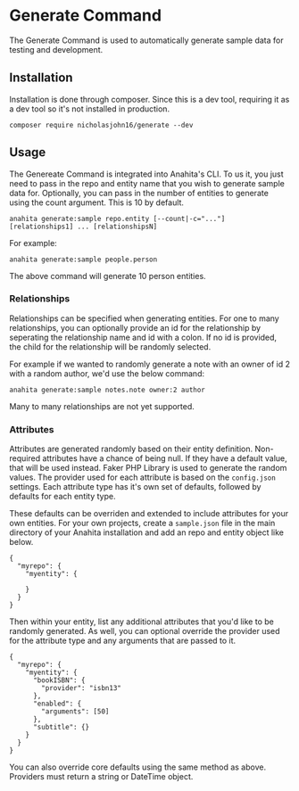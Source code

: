 # Generate Command
The Generate Command is used to automatically generate sample data for testing and development.

## Installation
Installation is done through composer.  Since this is a dev tool, requiring it as a dev tool so it's not installed in production.

```
composer require nicholasjohn16/generate --dev
```

## Usage
The Genereate Command is integrated into Anahita's CLI. To us it, you just need to pass in the repo and entity name that you wish to generate sample data for. Optionally, you can pass in the number of entities to generate using the count argument. This is 10 by default.

```
anahita generate:sample repo.entity [--count|-c="..."] [relationships1] ... [relationshipsN]
```

For example:
```
anahita generate:sample people.person
```

The above command will generate 10 person entities.

### Relationships
Relationships can be specified when generating entities. For one to many relationships, you can optionally provide an id for the relationship by seperating the relationship name and id with a colon. If no id is provided, the child for the relationship will be randomly selected. 

For example if we wanted to randomly generate a note with an owner of id 2 with a random author, we'd use the below command:

```
anahita generate:sample notes.note owner:2 author
```

Many to many relationships are not yet supported.

### Attributes
Attributes are generated randomly based on their entity definition. Non-required attributes have a chance of being null. If they have a default value, that will be used instead. Faker PHP Library is used to generate the random values.  The provider used for each attribute is based on the `config.json` settings. Each attribute type has it's own set of defaults, followed by defaults for each entity type.

These defaults can be overriden and extended to include attributes for your own entities. For your own projects, create a `sample.json` file in the main directory of your Anahita installation and add an repo and entity object like below.

```
{
  "myrepo": {
    "myentity": {

    }
  }
}
```

Then within your entity, list any additional attributes that you'd like to be randomly generated. As well, you can optional override the provider used for the attribute type and any arguments that are passed to it.

```
{
  "myrepo": {
    "myentity": {
      "bookISBN": {
        "provider": "isbn13"
      },
      "enabled": {
        "arguments": [50]
      },
      "subtitle": {}
    }
  }
}
```

You can also override core defaults using the same method as above. Providers must return a string or DateTime object.